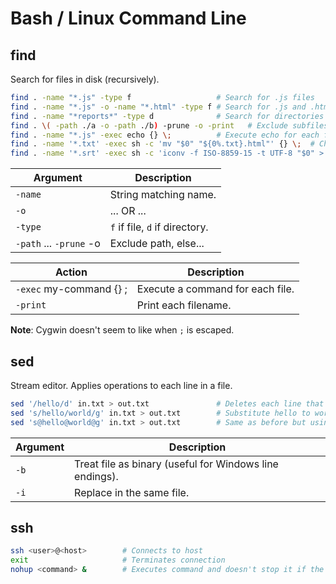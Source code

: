# Bash / Linux Command Line

## find

Search for files in disk (recursively).

```bash
find . -name "*.js" -type f                   # Search for .js files
find . -name "*.js" -o -name "*.html" -type f # Search for .js and .html files
find . -name "*reports*" -type d              # Search for directories containing 'reports'
find . \( -path ./a -o -path ./b) -prune -o -print   # Exclude subfiles of ./a and ./b
find . -name "*.js" -exec echo {} \;          # Execute echo for each found .js file
find . -name '*.txt' -exec sh -c 'mv "$0" "${0%.txt}.html"' {} \;  # Change extensions from .txt to .html
find . -name '*.srt' -exec sh -c 'iconv -f ISO-8859-15 -t UTF-8 "$0" > "${0%.srt}.utf8.srt"' {} \; # Convert .srt files to utf8
```

| Argument                | Description                    |
|-------------------------|--------------------------------|
| `-name`                 | String matching name.          |
| `-o`                    | ... OR ...                     |
| `-type`                 | `f` if file, `d` if directory. |
| `-path` ... `-prune` -o | Exclude path, else...          |


| Action                   | Description                      |
|--------------------------|----------------------------------|
| `-exec` my-command {} \; | Execute a command for each file. |
| `-print`                 | Print each filename.             |

**Note**: Cygwin doesn't seem to like when `;` is escaped.

## sed

Stream editor. Applies operations to each line in a file.

```bash
sed '/hello/d' in.txt > out.txt               # Deletes each line that contains `hello`
sed 's/hello/world/g' in.txt > out.txt        # Substitute hello to world in in.txt, write result to out.txt
sed 's@hello@world@g' in.txt > out.txt        # Same as before but using a different separator
```

| Argument     | Description                                               |
|--------------|-----------------------------------------------------------|
| `-b`         | Treat file as binary (useful for Windows line endings).   |
| `-i`         | Replace in the same file.                                 |

## ssh

```bash
ssh <user>@<host>        # Connects to host
exit                     # Terminates connection
nohup <command> &        # Executes command and doesn't stop it if the ssh connection is terminated
```
